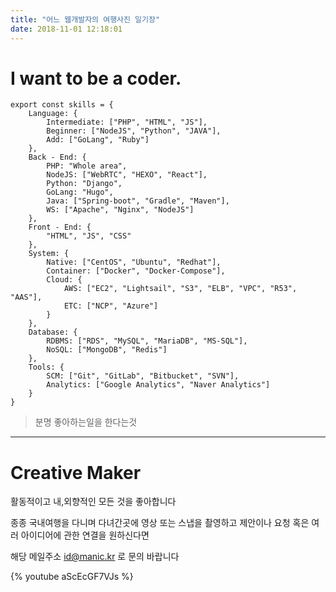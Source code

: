 ```yaml
---
title: "어느 웹개발자의 여행사진 일기장"
date: 2018-11-01 12:18:01
---
```

# I want to be a coder.
```SKILLS
export const skills = {
    Language: {
        Intermediate: ["PHP", "HTML", "JS"],
        Beginner: ["NodeJS", "Python", "JAVA"],
        Add: ["GoLang", "Ruby"]
    },
    Back - End: {
        PHP: "Whole area",
        NodeJS: ["WebRTC", "HEXO", "React"],
        Python: "Django",
        GoLang: "Hugo",
        Java: ["Spring-boot", "Gradle", "Maven"],
        WS: ["Apache", "Nginx", "NodeJS"]
    },
    Front - End: {
        "HTML", "JS", "CSS"
    },
    System: {
        Native: ["CentOS", "Ubuntu", "Redhat"],
        Container: ["Docker", "Docker-Compose"],
        Cloud: {
            AWS: ["EC2", "Lightsail", "S3", "ELB", "VPC", "R53", "AAS"],
            ETC: ["NCP", "Azure"]
        }
    },
    Database: {
        RDBMS: ["RDS", "MySQL", "MariaDB", "MS-SQL"],
        NoSQL: ["MongoDB", "Redis"]
    },
    Tools: {
        SCM: ["Git", "GitLab", "Bitbucket", "SVN"],
        Analytics: ["Google Analytics", "Naver Analytics"]
    }
}
```
> 분명 좋아하는일을 한다는것
---
# Creative Maker
활동적이고 내,외향적인 모든 것을 좋아합니다

종종 국내여행을 다니며 다녀간곳에 영상 또는 스냅을 촬영하고
제안이나 요청 혹은 여러 아이디어에 관한 연결을 원하신다면

해당 메일주소 <a href="mailto:id@manic.kr">id@manic.kr</a> 로 문의 바랍니다


{% youtube aScEcGF7VJs %}